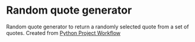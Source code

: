 # Random quote generator

Random quote generator to return a randomly selected quote from a set of quotes. Created from [Python Project Workflow](https://testdriven.io/blog/python-project-workflow/)
